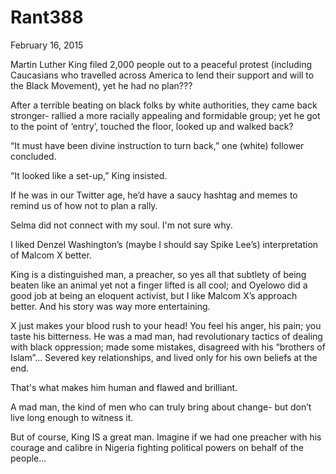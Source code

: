 # Rant388


February 16, 2015

Martin Luther King filed 2,000 people out to a peaceful protest (including Caucasians who travelled across America to lend their support and will to the Black Movement), yet he had no plan???

After a terrible beating on black folks by white authorities, they came back stronger- rallied a more racially appealing and formidable group; yet he got to the point of ‘entry’, touched the floor, looked up and walked back?

“It must have been divine instruction to turn back,” one (white) follower concluded.

“It looked like a set-up,” King insisted.

If he was in our Twitter age, he’d have a saucy hashtag and memes to remind us of how not to plan a rally.

Selma did not connect with my soul. I'm not sure why.

I liked Denzel Washington’s (maybe I should say Spike Lee’s) interpretation of Malcom X better.

King is a distinguished man, a preacher, so yes all that subtlety of being beaten like an animal yet not a finger lifted is all cool; and Oyelowo did a good job at being an eloquent activist, but I like Malcom X’s approach better. And his story was way more entertaining.

X just makes your blood rush to your head! You feel his anger, his pain; you taste his bitterness. He was a mad man, had revolutionary tactics of dealing with black oppression; made some mistakes, disagreed with his “brothers of Islam”… Severed key relationships, and lived only for his own beliefs at the end.

That's what makes him human and flawed and brilliant.

A mad man, the kind of men who can truly bring about change- but don’t live long enough to witness it.

But of course, King IS a great man. Imagine if we had one preacher with his courage and calibre in Nigeria fighting political powers on behalf of the people...